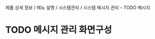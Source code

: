 <!--breadcrumb:제품 상세 정보 / 메뉴 설명 / 시스템관리 / 시스템 메시지 관리 – TODO 메시지--><span class="md-breadcrumb">제품 상세 정보 / 메뉴 설명 / 시스템관리 / 시스템 메시지 관리 – TODO 메시지</span>
# TODO 메시지 관리 화면구성
